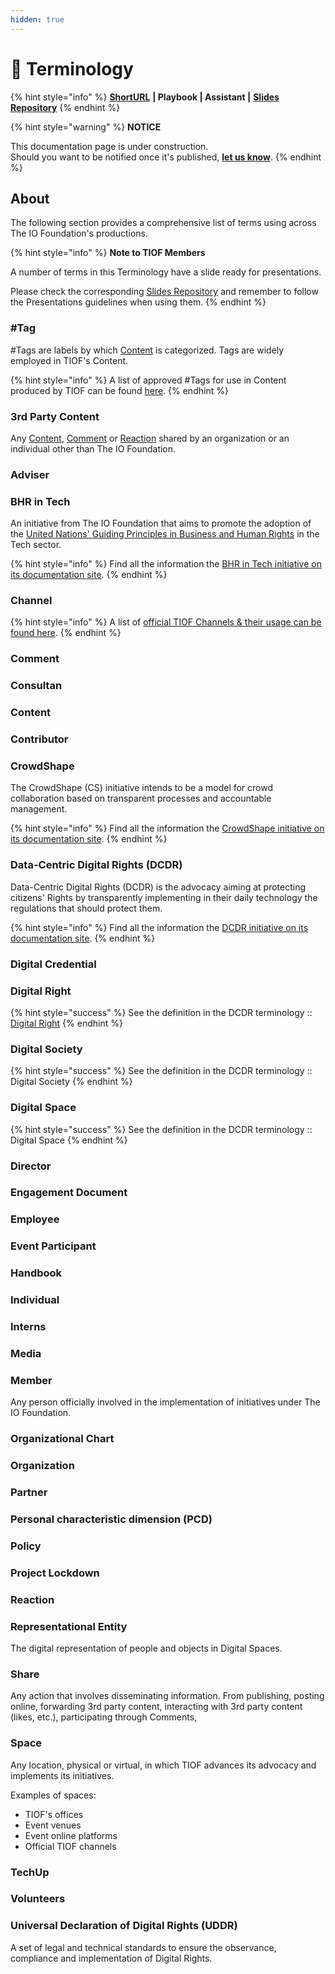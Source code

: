 ```yaml
---
hidden: true
---
```


# 📑 Terminology

{% hint style="info" %}
[**ShortURL**](https://tiof.click/TIOFTerminology) **| Playbook | Assistant |** [**Slides Repository**](https://tiof.click/TIOFSlidesRepo)
{% endhint %}

{% hint style="warning" %}
**NOTICE**

This documentation page is under construction.\
Should you want to be notified once it's published, [**let us know**](https://tiof.click/TIOFTarianUpdatesService).
{% endhint %}

## About

The following section provides a comprehensive list of terms using across The IO Foundation's productions.

{% hint style="info" %}
**Note to TIOF Members**

A number of terms in this Terminology have a slide ready for presentations.

Please check the corresponding [Slides Repository](https://tiof.click/TIOFSlidesRepo) and remember to follow the Presentations guidelines when using them.
{% endhint %}

### #Tag

\#Tags are labels by which [Content](terminology.md#content) is categorized. Tags are widely employed in TIOF's Content.

{% hint style="info" %}
A list of approved #Tags for use in Content produced by TIOF can be found [here](https://tiof.click/Tags).
{% endhint %}

### 3rd Party Content

Any [Content](terminology.md#content), [Comment](terminology.md#comment) or [Reaction](terminology.md#_lx909vczyqa8) shared by an organization or an individual other than The IO Foundation.

### Adviser

### **BHR in Tech**

An initiative from The IO Foundation that aims to promote the adoption of the [United Nations' Guiding Principles in Business and Human Rights](https://tiof.click/BITUNGP) in the Tech sector.

{% hint style="info" %}
Find all the information the [BHR in Tech initiative on its documentation site](https://tiof.click/BiTDocs).
{% endhint %}

### Channel

{% hint style="info" %}
A list of [official TIOF Channels & their usage can be found here](https://tiof.click/TIOFChannels).
{% endhint %}

### Comment

### Consultan

### Content

### Contributor

### CrowdShape

The CrowdShape (CS) initiative intends to be a model for crowd collaboration based on transparent processes and accountable management.

{% hint style="info" %}
Find all the information the [CrowdShape initiative on its documentation site](https://tiof.click/CSDocs).
{% endhint %}

### Data-Centric Digital Rights (DCDR)

Data-Centric Digital Rights (DCDR) is the advocacy aiming at protecting citizens' Rights by transparently implementing in their daily technology the regulations that should protect them.

{% hint style="info" %}
Find all the information the [DCDR initiative on its documentation site](https://tiof.click/DCDRDocs).
{% endhint %}

### Digital Credential

### Digital Right <a href="#ucc4bfe9jq5z" id="ucc4bfe9jq5z"></a>

{% hint style="success" %}
See the definition in the DCDR terminology :: [Digital Right](https://tiof.click/DCDRTerminology#digital-right-dr)
{% endhint %}

### Digital Society <a href="#tcy4cfguqqg8" id="tcy4cfguqqg8"></a>

{% hint style="success" %}
See the definition in the DCDR terminology :: Digital Society
{% endhint %}

### Digital Space

{% hint style="success" %}
See the definition in the DCDR terminology :: Digital Space
{% endhint %}

### Director

### Engagement Document

### Employee

### **Event Participant**

### Handbook

### Individual

### Interns

### **Media**

### Member

Any person officially involved in the implementation of initiatives under The IO Foundation.

### Organizational Chart

### Organization

### **Partner**

### Personal characteristic dimension (PCD)

### Policy

### Project Lockdown

### Reaction <a href="#lx909vczyqa8" id="lx909vczyqa8"></a>

### Representational Entity <a href="#lx909vczyqa8" id="lx909vczyqa8"></a>

The digital representation of people and objects in Digital Spaces.

### Share

Any action that involves disseminating information. From publishing, posting online, forwarding 3rd party content, interacting with 3rd party content (likes, etc.), participating through Comments,

###

### Space

Any location, physical or virtual, in which TIOF advances its advocacy and implements its initiatives.

Examples of spaces:

* TIOF's offices
* Event venues
* Event online platforms
* Official TIOF channels

### TechUp

### Volunteers

### Universal Declaration of Digital Rights (UDDR) <a href="#ghzu2gba7md3" id="ghzu2gba7md3"></a>

A set of legal and technical standards to ensure the observance, compliance and implementation of Digital Rights.

###

###
